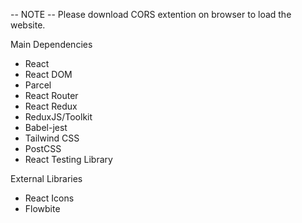 -- NOTE --
Please download CORS extention on browser to load the website.


Main Dependencies
- React
- React DOM
- Parcel
- React Router
- React Redux
- ReduxJS/Toolkit
- Babel-jest
- Tailwind CSS
- PostCSS
- React Testing Library

External Libraries
- React Icons
- Flowbite